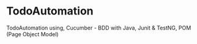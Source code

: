 # TodoAutomation
TodoAutomation using, Cucumber - BDD with Java, Junit &amp; TestNG, POM (Page Object Model)
